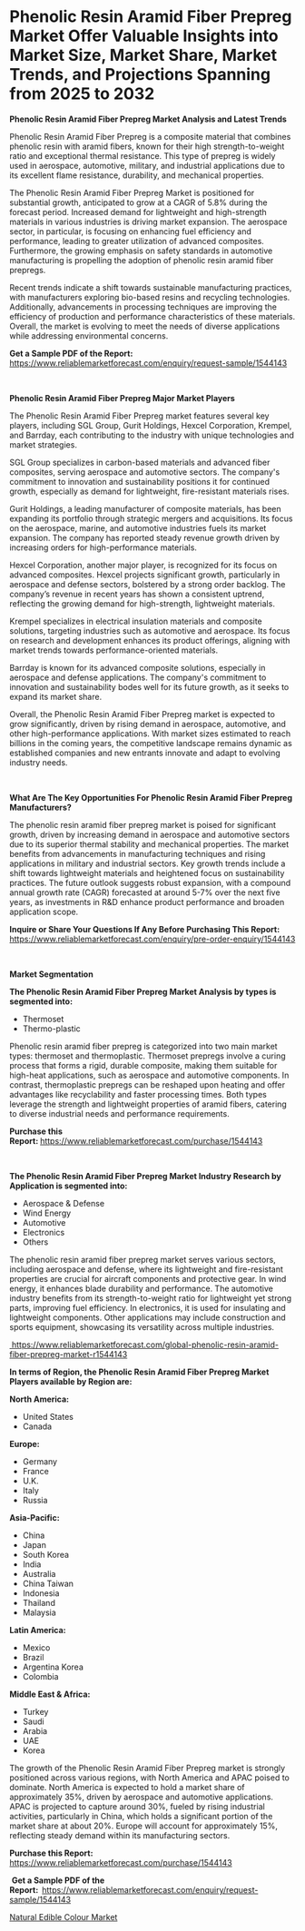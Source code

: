<p><h1>Phenolic Resin Aramid Fiber Prepreg Market Offer Valuable Insights into Market Size, Market Share, Market Trends, and Projections Spanning from 2025 to 2032</h1></p><p><strong>Phenolic Resin Aramid Fiber Prepreg Market Analysis and Latest Trends</strong></p>
<p><p>Phenolic Resin Aramid Fiber Prepreg is a composite material that combines phenolic resin with aramid fibers, known for their high strength-to-weight ratio and exceptional thermal resistance. This type of prepreg is widely used in aerospace, automotive, military, and industrial applications due to its excellent flame resistance, durability, and mechanical properties.</p><p>The Phenolic Resin Aramid Fiber Prepreg Market is positioned for substantial growth, anticipated to grow at a CAGR of 5.8% during the forecast period. Increased demand for lightweight and high-strength materials in various industries is driving market expansion. The aerospace sector, in particular, is focusing on enhancing fuel efficiency and performance, leading to greater utilization of advanced composites. Furthermore, the growing emphasis on safety standards in automotive manufacturing is propelling the adoption of phenolic resin aramid fiber prepregs.</p><p>Recent trends indicate a shift towards sustainable manufacturing practices, with manufacturers exploring bio-based resins and recycling technologies. Additionally, advancements in processing techniques are improving the efficiency of production and performance characteristics of these materials. Overall, the market is evolving to meet the needs of diverse applications while addressing environmental concerns.</p></p>
<p><strong>Get a Sample PDF of the Report:&nbsp;</strong> <a href="https://www.reliablemarketforecast.com/enquiry/request-sample/1544143?utm_campaign=1169&utm_medium=2&utm_source=Github&utm_content=ia&utm_term=01022025&utm_id=phenolic-resin-aramid-fiber-prepreg">https://www.reliablemarketforecast.com/enquiry/request-sample/1544143</a></p>
<p>&nbsp;</p>
<p><strong>Phenolic Resin Aramid Fiber Prepreg Major Market Players</strong></p>
<p><p>The Phenolic Resin Aramid Fiber Prepreg market features several key players, including SGL Group, Gurit Holdings, Hexcel Corporation, Krempel, and Barrday, each contributing to the industry with unique technologies and market strategies.</p><p>SGL Group specializes in carbon-based materials and advanced fiber composites, serving aerospace and automotive sectors. The company's commitment to innovation and sustainability positions it for continued growth, especially as demand for lightweight, fire-resistant materials rises. </p><p>Gurit Holdings, a leading manufacturer of composite materials, has been expanding its portfolio through strategic mergers and acquisitions. Its focus on the aerospace, marine, and automotive industries fuels its market expansion. The company has reported steady revenue growth driven by increasing orders for high-performance materials.</p><p>Hexcel Corporation, another major player, is recognized for its focus on advanced composites. Hexcel projects significant growth, particularly in aerospace and defense sectors, bolstered by a strong order backlog. The company’s revenue in recent years has shown a consistent uptrend, reflecting the growing demand for high-strength, lightweight materials.</p><p>Krempel specializes in electrical insulation materials and composite solutions, targeting industries such as automotive and aerospace. Its focus on research and development enhances its product offerings, aligning with market trends towards performance-oriented materials.</p><p>Barrday is known for its advanced composite solutions, especially in aerospace and defense applications. The company's commitment to innovation and sustainability bodes well for its future growth, as it seeks to expand its market share.</p><p>Overall, the Phenolic Resin Aramid Fiber Prepreg market is expected to grow significantly, driven by rising demand in aerospace, automotive, and other high-performance applications. With market sizes estimated to reach billions in the coming years, the competitive landscape remains dynamic as established companies and new entrants innovate and adapt to evolving industry needs.</p></p>
<p>&nbsp;</p>
<p><strong>What Are The Key Opportunities For Phenolic Resin Aramid Fiber Prepreg Manufacturers?</strong></p>
<p><p>The phenolic resin aramid fiber prepreg market is poised for significant growth, driven by increasing demand in aerospace and automotive sectors due to its superior thermal stability and mechanical properties. The market benefits from advancements in manufacturing techniques and rising applications in military and industrial sectors. Key growth trends include a shift towards lightweight materials and heightened focus on sustainability practices. The future outlook suggests robust expansion, with a compound annual growth rate (CAGR) forecasted at around 5-7% over the next five years, as investments in R&D enhance product performance and broaden application scope.</p></p>
<p><strong>Inquire or Share Your Questions If Any Before Purchasing This Report:</strong> <a href="https://www.reliablemarketforecast.com/enquiry/pre-order-enquiry/1544143?utm_campaign=1169&utm_medium=2&utm_source=Github&utm_content=ia&utm_term=01022025&utm_id=phenolic-resin-aramid-fiber-prepreg">https://www.reliablemarketforecast.com/enquiry/pre-order-enquiry/1544143</a></p>
<p>&nbsp;</p>
<p><strong>Market Segmentation</strong></p>
<p><strong>The Phenolic Resin Aramid Fiber Prepreg Market Analysis by types is segmented into:</strong></p>
<p><ul><li>Thermoset</li><li>Thermo-plastic</li></ul></p>
<p><p>Phenolic resin aramid fiber prepreg is categorized into two main market types: thermoset and thermoplastic. Thermoset prepregs involve a curing process that forms a rigid, durable composite, making them suitable for high-heat applications, such as aerospace and automotive components. In contrast, thermoplastic prepregs can be reshaped upon heating and offer advantages like recyclability and faster processing times. Both types leverage the strength and lightweight properties of aramid fibers, catering to diverse industrial needs and performance requirements.</p></p>
<p><strong>Purchase this Report:&nbsp;</strong><a href="https://www.reliablemarketforecast.com/purchase/1544143?utm_campaign=1169&utm_medium=2&utm_source=Github&utm_content=ia&utm_term=01022025&utm_id=phenolic-resin-aramid-fiber-prepreg">https://www.reliablemarketforecast.com/purchase/1544143</a></p>
<p>&nbsp;</p>
<p><strong>The Phenolic Resin Aramid Fiber Prepreg Market Industry Research by Application is segmented into:</strong></p>
<p><ul><li>Aerospace & Defense</li><li>Wind Energy</li><li>Automotive</li><li>Electronics</li><li>Others</li></ul></p>
<p><p>The phenolic resin aramid fiber prepreg market serves various sectors, including aerospace and defense, where its lightweight and fire-resistant properties are crucial for aircraft components and protective gear. In wind energy, it enhances blade durability and performance. The automotive industry benefits from its strength-to-weight ratio for lightweight yet strong parts, improving fuel efficiency. In electronics, it is used for insulating and lightweight components. Other applications may include construction and sports equipment, showcasing its versatility across multiple industries.</p></p>
<p><a href="https://www.reliablemarketforecast.com/global-phenolic-resin-aramid-fiber-prepreg-market-r1544143?utm_campaign=1169&utm_medium=2&utm_source=Github&utm_content=ia&utm_term=01022025&utm_id=phenolic-resin-aramid-fiber-prepreg">&nbsp;https://www.reliablemarketforecast.com/global-phenolic-resin-aramid-fiber-prepreg-market-r1544143</a></p>
<p><strong>In terms of Region, the Phenolic Resin Aramid Fiber Prepreg Market Players available by Region are:</strong></p>
<p>
    <p> <strong> North America: </strong>
        <ul>
            <li>United States</li>
            <li>Canada</li>
        </ul>
        </p> 
    <p> <strong> Europe: </strong>
        <ul>
            <li>Germany</li>
            <li>France</li>
            <li>U.K.</li>
            <li>Italy</li>
            <li>Russia</li>
        </ul>
        </p> 
    <p> <strong> Asia-Pacific: </strong>
        <ul>
            <li>China</li>
            <li>Japan</li>
            <li>South Korea</li>
            <li>India</li>
            <li>Australia</li>
            <li>China Taiwan</li>
            <li>Indonesia</li>
            <li>Thailand</li>
            <li>Malaysia</li>
        </ul>
        </p> 
    <p> <strong> Latin America: </strong>
        <ul>
            <li>Mexico</li>
            <li>Brazil</li>
            <li>Argentina Korea</li>
            <li>Colombia</li>
        </ul>
        </p> 
    <p> <strong> Middle East & Africa: </strong>
        <ul>
            <li>Turkey</li>
            <li>Saudi</li>
            <li>Arabia</li>
            <li>UAE</li>
            <li>Korea</li>
        </ul>
    </p>
    </p>
<p><p>The growth of the Phenolic Resin Aramid Fiber Prepreg market is strongly positioned across various regions, with North America and APAC poised to dominate. North America is expected to hold a market share of approximately 35%, driven by aerospace and automotive applications. APAC is projected to capture around 30%, fueled by rising industrial activities, particularly in China, which holds a significant portion of the market share at about 20%. Europe will account for approximately 15%, reflecting steady demand within its manufacturing sectors.</p></p>
<p><strong>Purchase this Report: </strong><a href="https://www.reliablemarketforecast.com/purchase/1544143?utm_campaign=1169&utm_medium=2&utm_source=Github&utm_content=ia&utm_term=01022025&utm_id=phenolic-resin-aramid-fiber-prepreg">https://www.reliablemarketforecast.com/purchase/1544143</a></p>
<p>&nbsp;<strong>Get a Sample PDF of the Report:&nbsp;&nbsp;</strong><a href="https://www.reliablemarketforecast.com/enquiry/request-sample/1544143?utm_campaign=1169&utm_medium=2&utm_source=Github&utm_content=ia&utm_term=01022025&utm_id=phenolic-resin-aramid-fiber-prepreg">https://www.reliablemarketforecast.com/enquiry/request-sample/1544143</a></p>
<p><strong></strong></p>
<p><p><a href="https://github.com/pizolina/Market-Research-Report-List-6/blob/main/natural-edible-colour-market.md?utm_campaign=1169&utm_medium=2&utm_source=Github&utm_content=ia&utm_term=01022025&utm_id=phenolic-resin-aramid-fiber-prepreg">Natural Edible Colour Market</a></p></p>